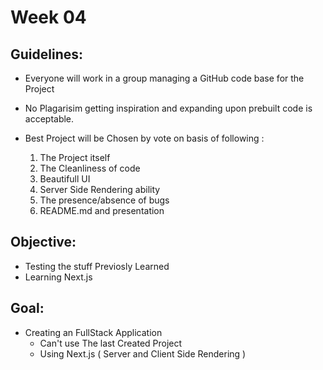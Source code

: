 # Week 04

## Guidelines:
* Everyone will work in a group managing a GitHub code base for the Project
* No Plagarisim getting inspiration and expanding upon prebuilt code is acceptable.
* Best Project will be Chosen by vote on basis of following :

    1. The Project itself
    2. The Cleanliness of code
    3. Beautifull UI
    4. Server Side Rendering ability
    5. The presence/absence of bugs
    6. README.md and presentation

## Objective:
* Testing the stuff Previosly Learned
* Learning Next.js

## Goal:
* Creating an FullStack Application
    * Can't use The last Created Project 
    * Using Next.js ( Server and Client Side Rendering )
